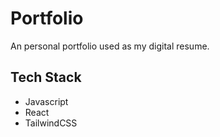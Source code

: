 # Portfolio 

An personal portfolio used as my digital resume.

## Tech Stack
- Javascript
- React
- TailwindCSS
